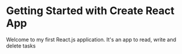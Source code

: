 # Getting Started with Create React App

Welcome to my first React.js application. It's an app to read, write and delete tasks